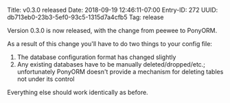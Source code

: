 Title: v0.3.0 released
Date: 2018-09-19 12:46:11-07:00
Entry-ID: 272
UUID: db713eb0-23b3-5ef0-93c5-1315d7a4cfb5
Tag: release

Version 0.3.0 is now released, with the change from peewee to PonyORM.

As a result of this change you'll have to do two things to your config file:

1. The database configuration format has changed slightly
2. Any existing databases have to be manually deleted/dropped/etc.; unfortunately PonyORM doesn't provide a mechanism for deleting tables not under its control

Everything else should work identically as before.
